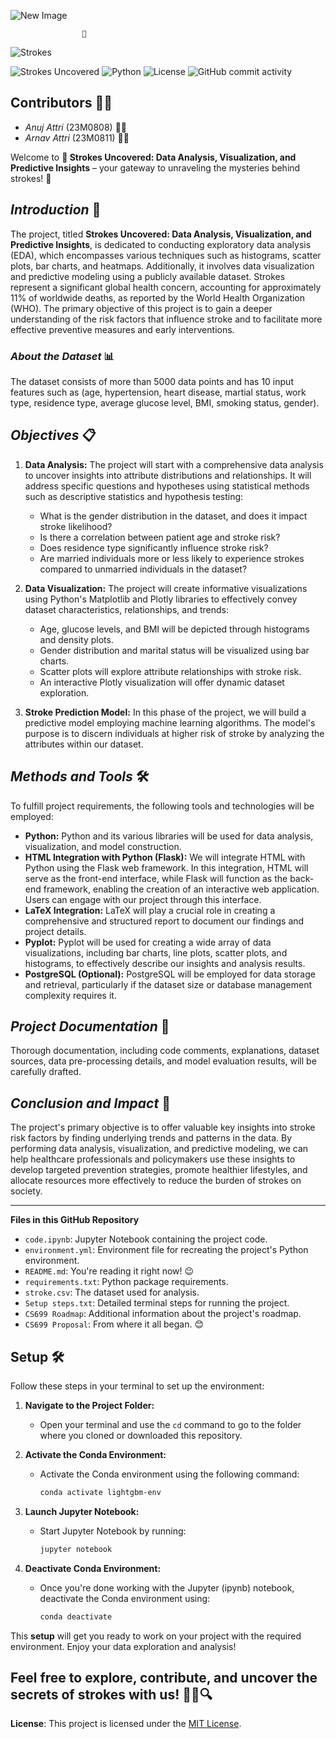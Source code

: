 
![New Image](https://i.imgur.com/RcZUkrq.png)

                    🧠 
                    
![Strokes](https://i.imgur.com/2zNegPi.png)

![Strokes Uncovered](https://img.shields.io/badge/Strokes%20Uncovered-Data%20Analysis%2C%20Visualization%2C%20and%20Predictive%20Insights-brightgreen)
![Python](https://img.shields.io/badge/Python-3.7%20%7C%203.8%20%7C%203.9-blue)
![License](https://img.shields.io/badge/License-MIT-red)
![GitHub commit activity](https://img.shields.io/github/commit-activity/m/yourarnav/CS699-SW-Lab)



## Contributors 🧑‍💻

- *Anuj Attri* (23M0808) 👨‍🎓
- *Arnav Attri* (23M0811) 👨‍🎓

Welcome to **🧠 Strokes Uncovered: Data Analysis, Visualization, and Predictive Insights** – your gateway to unraveling the mysteries behind strokes! 🧐

## *Introduction* 🚀

The project, titled **Strokes Uncovered: Data Analysis, Visualization, and Predictive Insights**, is dedicated to conducting exploratory data analysis (EDA), which encompasses various techniques such as histograms, scatter plots, bar charts, and heatmaps. Additionally, it involves data visualization and predictive modeling using a publicly available dataset. Strokes represent a significant global health concern, accounting for approximately 11% of worldwide deaths, as reported by the World Health Organization (WHO). The primary objective of this project is to gain a deeper understanding of the risk factors that influence stroke and to facilitate more effective preventive measures and early interventions.

### *About the Dataset* 📊

The dataset consists of more than 5000 data points and has 10 input features such as (age, hypertension, heart disease, martial status, work type, residence type, average glucose level, BMI, smoking status, gender).

## *Objectives*  📋

1. **Data Analysis:** The project will start with a comprehensive data analysis to uncover insights into attribute distributions and relationships. It will address specific questions and hypotheses using statistical methods such as descriptive statistics and hypothesis testing:
   - What is the gender distribution in the dataset, and does it impact stroke likelihood?
   - Is there a correlation between patient age and stroke risk?
   - Does residence type significantly influence stroke risk?
   - Are married individuals more or less likely to experience strokes compared to unmarried individuals in the dataset?

2. **Data Visualization:** The project will create informative visualizations using Python's Matplotlib and Plotly libraries to effectively convey dataset characteristics, relationships, and trends:
   - Age, glucose levels, and BMI will be depicted through histograms and density plots.
   - Gender distribution and marital status will be visualized using bar charts.
   - Scatter plots will explore attribute relationships with stroke risk.
   - An interactive Plotly visualization will offer dynamic dataset exploration.

3. **Stroke Prediction Model:** In this phase of the project, we will build a predictive model employing machine learning algorithms. The model's purpose is to discern individuals at higher risk of stroke by analyzing the attributes within our dataset.

## *Methods and Tools*  🛠️

To fulfill project requirements, the following tools and technologies will be employed:
- **Python:** Python and its various libraries will be used for data analysis, visualization, and model construction.
- **HTML Integration with Python (Flask):** We will integrate HTML with Python using the Flask web framework. In this integration, HTML will serve as the front-end interface, while Flask will function as the back-end framework, enabling the creation of an interactive web application. Users can engage with our project through this interface.
- **LaTeX Integration:** LaTeX will play a crucial role in creating a comprehensive and structured report to document our findings and project details.
- **Pyplot:** Pyplot will be used for creating a wide array of data visualizations, including bar charts, line plots, scatter plots, and histograms, to effectively describe our insights and analysis results.
- **PostgreSQL (Optional):** PostgreSQL will be employed for data storage and retrieval, particularly if the dataset size or database management complexity requires it.

## *Project Documentation*  📖

Thorough documentation, including code comments, explanations, dataset sources, data pre-processing details, and model evaluation results, will be carefully drafted.

## *Conclusion and Impact*  🌟

The project's primary objective is to offer valuable key insights into stroke risk factors by finding underlying trends and patterns in the data. By performing data analysis, visualization, and predictive modeling, we can help healthcare professionals and policymakers use these insights to develop targeted prevention strategies, promote healthier lifestyles, and allocate resources more effectively to reduce the burden of strokes on society.

---

**Files in this GitHub Repository**
- `code.ipynb`: Jupyter Notebook containing the project code.
- `environment.yml`: Environment file for recreating the project's Python environment.
- `README.md`: You're reading it right now! 😉
- `requirements.txt`: Python package requirements.
- `stroke.csv`: The dataset used for analysis.
- `Setup steps.txt`: Detailed terminal steps for running the project.
- `CS699 Roadmap`: Additional information about the project's roadmap.
- `CS699 Proposal`: From where it all began. 😊


## Setup 🛠️

Follow these steps in your terminal to set up the environment:

1. **Navigate to the Project Folder:**
   - Open your terminal and use the `cd` command to go to the folder where you cloned or downloaded this repository.

2. **Activate the Conda Environment:**
   - Activate the Conda environment using the following command:
     ```bash
     conda activate lightgbm-env
     ```

3. **Launch Jupyter Notebook:**
   - Start Jupyter Notebook by running:
     ```bash
     jupyter notebook
     ```

4. **Deactivate Conda Environment:**
   - Once you're done working with the Jupyter (ipynb) notebook, deactivate the Conda environment using:
     ```bash
     conda deactivate
     ```

This **setup** will get you ready to work on your project with the required environment. Enjoy your data exploration and analysis!

Feel free to explore, contribute, and uncover the secrets of strokes with us! 🕵️‍♀️🔍
---

**License**: This project is licensed under the [MIT License](LICENSE).
